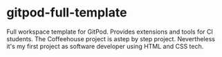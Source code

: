 # gitpod-full-template
Full workspace template for GitPod. Provides extensions and tools for CI students.
The Coffeehouse project is astep by step project. Nevertheless it's  my first project as software developer using HTML and CSS tech.
